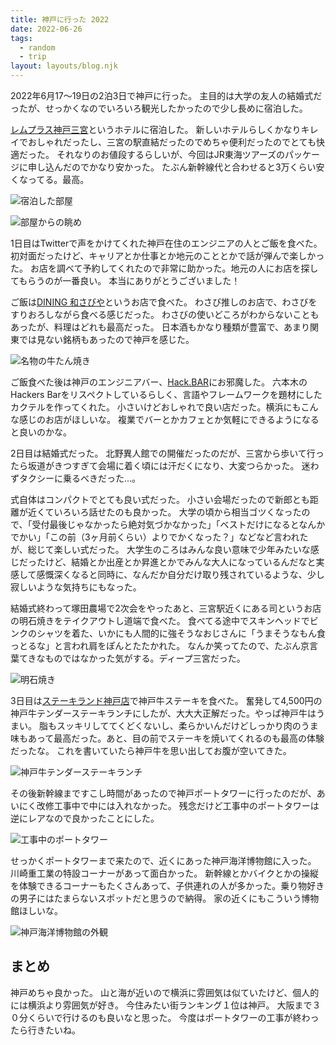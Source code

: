 ```yaml
---
title: 神戸に行った 2022
date: 2022-06-26
tags:
  - random
  - trip
layout: layouts/blog.njk
---
```


2022年6月17〜19日の2泊3日で神戸に行った。
主目的は大学の友人の結婚式だったが、せっかくなのでいろいろ観光したかったので少し長めに宿泊した。

[レムプラス神戸三宮](https://www.hankyu-hotel.com/hotel/remm/kobe-sannomiya)というホテルに宿泊した。
新しいホテルらしくかなりキレイでおしゃれだったし、三宮の駅直結だったのでめちゃ便利だったのでとても快適だった。
それなりのお値段するらしいが、今回はJR東海ツアーズのパッケージに申し込んだのでかなり安かった。
たぶん新幹線代と合わせると3万くらい安くなってる。最高。

![宿泊した部屋](https://lh3.googleusercontent.com/pw/AM-JKLVYaTdn8LKNU60uBRNigJeXM9S5xuJUBOi3l4HRm6KkC1EmGTr3fr1LnoAdfJHuP2IYAeG5X1GeYjijX1r0t4vJLCuqn8zH3W3wGK69jNNTZ899UvEUw6zdpulU60e0FiZV9Rs2CUYthLpT0P_cWVkG=w800-h450-no?authuser=0)

![部屋からの眺め](https://lh3.googleusercontent.com/pw/AM-JKLVWM3pUXvDCSP8j5YG6NK-nw0mRjzAn1fbzaVcMrljz4QB_-fZ2RZeJcnHkPJ-GnxBIxBYIVCQStxLFMpB-9qLzazvFMwUYrdju2b-gbecI_FcYBtmb5BXrIwstYdBbGlYO4vLP__XSpuSYkUQvjjoL=w800-h450-no?authuser=0)

1日目はTwitterで声をかけてくれた神戸在住のエンジニアの人とご飯を食べた。
初対面だったけど、キャリアとか仕事とか地元のこととかで話が弾んで楽しかった。
お店を調べて予約してくれたので非常に助かった。地元の人にお店を探してもらうのが一番良い。
本当にありがとうございました！

ご飯は[DINING 和さびや](https://diningwasabiya.com/)というお店で食べた。
わさび推しのお店で、わさびをすりおろしながら食べる感じだった。
わさびの使いどころがわからないこともあったが、料理はどれも最高だった。
日本酒もかなり種類が豊富で、あまり関東では見ない銘柄もあったので神戸を感じた。

![名物の牛たん焼き](https://lh3.googleusercontent.com/pw/AM-JKLVsclRVJXGZnmd6K2VqAoWITomRvHXV_am-zzTFRs9j9-eqYHFSIxwX073E0oBsXPZHd05Nm7q6N-8pR_Zt4_630nirmSLXFV0BVauJOUomZW8oAohtbDw5bV2IQtg3I1F9_5ZPDrEA3fiHNsBgtBz9=w800-h450-no?authuser=0)

ご飯食べた後は神戸のエンジニアバー、[Hack.BAR](https://mobile.twitter.com/engineerbarkobe)にお邪魔した。
六本木のHackers Barをリスペクトしているらしく、言語やフレームワークを題材にしたカクテルを作ってくれた。
小さいけどおしゃれで良い店だった。横浜にもこんな感じのお店がほしいな。
複業でバーとかカフェとか気軽にできるようになると良いのかな。

2日目は結婚式だった。
北野異人館での開催だったのだが、三宮から歩いて行ったら坂道がきつすぎて会場に着く頃には汗だくになり、大変つらかった。
迷わずタクシーに乗るべきだった…。

式自体はコンパクトでとても良い式だった。
小さい会場だったので新郎とも距離が近くていろいろ話せたのも良かった。
大学の頃から相当ゴツくなったので、「受付最後じゃなかったら絶対気づかなかった」「ベストだけになるとなんかでかい」「この前（3ヶ月前くらい）よりでかくなった？」などなど言われたが、総じて楽しい式だった。
大学生のころはみんな良い意味で少年みたいな感じだったけど、結婚とか出産とか昇進とかでみんな大人になっているんだなと実感して感慨深くなると同時に、なんだか自分だけ取り残されているような、少し寂しいような気持ちにもなった。

結婚式終わって塚田農場で2次会をやったあと、三宮駅近くにある司というお店の明石焼きをテイクアウトし道端で食べた。
食べてる途中でスキンヘッドでビンクのシャツを着た、いかにも人間的に強そうなおじさんに「うまそうなもん食っとるな」と言われ肩をぽんとたたかれた。
なんか笑ってたので、たぶん京言葉てきなものではなかった気がする。ディープ三宮だった。

![明石焼き](https://lh3.googleusercontent.com/pw/AM-JKLUNJCNw3f6hKQl4uAYMO_-ELJaf2SLJq5zpclAeNh7PxFuE-fLjqJYImDnl80WpPrZCCabTzukdHAwo2_ZuXeQgi4sxgritO7wSdjJNbrPFmIBTReRIcizazpnVgX03FGwIw7Ip0aoEkX_OpPy2MxVP=w800-h450-no?authuser=0)

3日目は[ステーキランド神戸店](https://steakland-kobe.jp/)で神戸牛ステーキを食べた。
奮発して4,500円の神戸牛テンダーステーキランチにしたが、大大大正解だった。やっぱ神戸牛はうまい。
脂もスッキリしててくどくないし、柔らかいんだけどしっかり肉のうま味もあって最高だった。あと、目の前でステーキを焼いてくれるのも最高の体験だったな。
これを書いていたら神戸牛を思い出してお腹が空いてきた。

![神戸牛テンダーステーキランチ](https://lh3.googleusercontent.com/pw/AM-JKLXCBMOwTdbrTpQHt3IV_DVLpRos2UjOTMMQEb6c3KsxXNhw0HeJLxDajgu1LZMDx3PUAYS-laxFVJVFDnNjyT-nICiFhZn9htSMbUlrJpdGpJrOBylW4_mJ9NY5xRMIEaNmeBLQhfJwhd5ayJsJkTWM=w800-h450-no?authuser=0)

その後新幹線まですこし時間があったので神戸ポートタワーに行ったのだが、あいにく改修工事中で中には入れなかった。
残念だけど工事中のポートタワーは逆にレアなので良かったことにした。

![工事中のポートタワー](https://lh3.googleusercontent.com/pw/AM-JKLUDHbNw_Wb6zYgVW-gL2h6XpqXnsQNmyyqReGeUqasj49_JShRm0qX-n-RoDIWCg_Md0I04_UP8Olde4EJx6xM4xSiH3HEBqfTftanI4jDtAl4xrGrtm0yPmBCT5DJULyFvEr_6FpcV1PJwidhGWZpr=h450-no?authuser=0)

せっかくポートタワーまで来たので、近くにあった神戸海洋博物館に入った。
川崎重工業の特設コーナーがあって面白かった。
新幹線とかバイクとかの操縦を体験できるコーナーもたくさんあって、子供連れの人が多かった。乗り物好きの男子にはたまらないスポットだと思うので納得。
家の近くにもこういう博物館ほしいな。

![神戸海洋博物館の外観](https://lh3.googleusercontent.com/pw/AM-JKLU7r_7W25c05OFJi5XCB2AZhjRX6Y1W9GPahg3FgGWtB3x1-3yWeVAIyjDyo4x3ZQofULWajjT52JSbRYn-wv7hv3-ZEq00ctOsFPiuollsmtP1dGDeGI9PuWUrtm9Uz7_sQUJ1LJiPkM1u9GqOvJCu=w800-h450-no?authuser=0)

## まとめ

神戸めちゃ良かった。
山と海が近いので横浜に雰囲気は似ていたけど、個人的には横浜より雰囲気が好き。
今住みたい街ランキング１位は神戸。
大阪まで３０分くらいで行けるのも良いなと思った。
今度はポートタワーの工事が終わったら行きたいね。